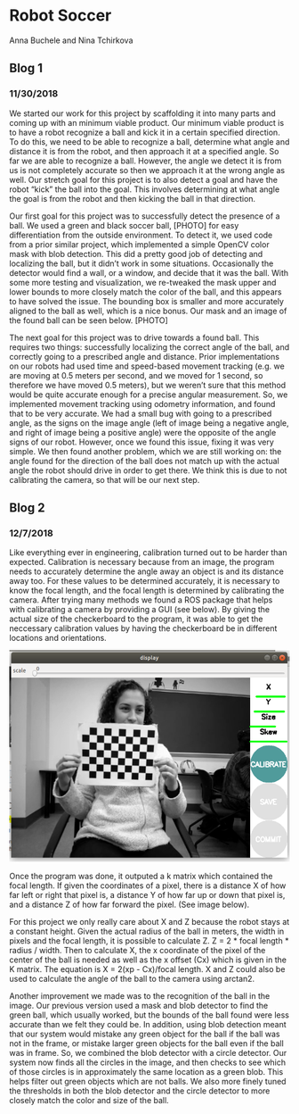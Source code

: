 # Robot Soccer

Anna Buchele and Nina Tchirkova

## Blog 1
### 11/30/2018

We started our work for this project by scaffolding it into many parts and coming up with an minimum viable product. Our minimum viable product is to have a robot recognize a ball and kick it in a certain specified direction. To do this, we need to be able to recognize a ball, determine what angle and distance it is from the robot, and then approach it at a specified angle. So far we are able to recognize a ball. However, the angle we detect it is from us is not completely accurate so then we approach it at the wrong angle as well. Our stretch goal for this project is to also detect a goal and have the robot “kick” the ball into the goal. This involves determining at what angle the goal is from the robot and then kicking the ball in that direction.

Our first goal for this project was to successfully detect the presence of a ball. We used a green and black soccer ball, [PHOTO] for easy differentiation from the outside environment. To detect it, we used code from a prior similar project, which implemented a simple OpenCV color mask with blob detection. This did a pretty good job of detecting and localizing the ball, but it didn’t work in some situations. Occasionally the detector would find a wall, or a window, and decide that it was the ball. With some more testing and visualization, we re-tweaked the mask upper and lower bounds to more closely match the color of the ball, and this appears to have solved the issue. The bounding box is smaller and more accurately aligned to the ball as well, which is a nice bonus. Our mask and an image of the found ball can be seen below. [PHOTO]

The next goal for this project was to drive towards a found ball. This requires two things: successfully localizing the correct angle of the ball, and correctly going to a prescribed angle and distance. Prior implementations on our robots had used time and speed-based movement tracking (e.g. we are moving at 0.5 meters per second, and we moved for 1 second, so therefore we have moved 0.5 meters), but we weren’t sure that this method would be quite accurate enough for a precise angular measurement. So, we implemented movement tracking using odometry information, and found that to be very accurate. We had a small bug with going to a prescribed angle, as the signs on the image angle (left of image being a negative angle, and right of image being a positive angle) were the opposite of the angle signs of our robot. However, once we found this issue, fixing it was very simple. We then found another problem, which we are still working on: the angle found for the direction of the ball does not match up with the actual angle the robot should drive in order to get there. We think this is due to not calibrating the camera, so that will be our next step.

## Blog 2
### 12/7/2018

Like everything ever in engineering, calibration turned out to be harder than expected. Calibration is necessary because from an image, the program needs to accurately determine the angle away an object is and its distance away too. For these values to be determined accurately, it is necessary to know the focal length, and the focal length is determined by calibrating the camera. After trying many methods we found a ROS package that helps with calibrating a camera by providing a GUI (see below). By giving the actual size of the checkerboard to the program, it was able to get the neccessary calibration values by having the checkerboard be in different locations and orientations. 

![](/pics/nina.png)

Once the program was done, it outputed a k matrix which contained the focal length. If given the coordinates of a pixel, there is a distance X of how far left or right that pixel is, a distance Y of how far up or down that pixel is, and a distance Z of how far forward the pixel. (See image below). 

For this project we only really care about X and Z because the robot stays at a constant height. Given the actual radius of the ball in meters, the width in pixels and the focal length, it is possible to calculate Z. Z = 2 * focal length * radius / width. Then to calculate X, the x coordinate of the pixel of the center of the ball is needed as well as the x offset (Cx) which is given in the K matrix. The equation is X = 2(xp - Cx)/focal length. X and Z could also be used to calculate the angle of the ball to the camera using arctan2. 


Another improvement we made was to the recognition of the ball in the image. Our previous version used a mask and blob detector to find the green ball, which usually worked, but the bounds of the ball found were less accurate than we felt they could be. In addition, using blob detection meant that our system would mistake any green object for the ball if the ball was not in the frame, or mistake larger green objects for the ball even if the ball was in frame. So, we combined the blob detector with a circle detector. Our system now finds all the circles in the image, and then checks to see which of those circles is in approximately the same location as a green blob. This helps filter out green objects which are not balls. We also more finely tuned the thresholds in both the blob detector and the circle detector to more closely match the color and size of the ball. 
